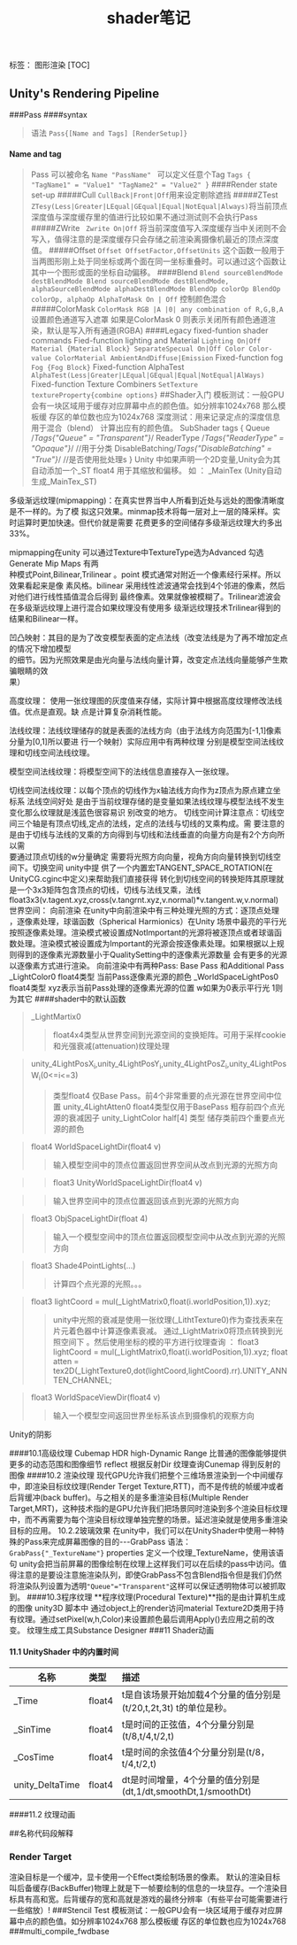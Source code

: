 ﻿---
layout: post
title:  shader笔记
---
标签： 图形渲染
[TOC]
## Unity's Rendering Pipeline
###Pass
####syntax
>语法
`Pass{[Name and Tags] [RenderSetup]}`
#### Name and tag
>Pass 可以被命名
` Name "PassName"  ` 
可以定义任意个Tag
`Tags { "TagName1" = "Value1" "TagName2" = "Value2" }`
####Render state set-up
#####Cull
>`CullBack|Front|Off`用来设定剔除遮挡
#####ZTest
>`ZTesy(Less|Greater|LEqual|GEqual|Equal|NotEqual|Always)`将当前顶点深度值与深度缓存里的值进行比较如果不通过测试则不会执行Pass
#####ZWrite
>` Zwrite On|Off`
将当前深度值写入深度缓存当中关闭则不会写入，值得注意的是深度缓存只会存储之前渲染离摄像机最近的顶点深度值。
#####Offset
 >`Offset OffsetFactor,OffsetUnits`
 这个函数一般用于当两图形刚上处于同坐标或两个面在同一坐标重叠时。可以通过这个函数让其中一个图形或面的坐标自动偏移。
 ####Blend
`Blend sourceBlendMode destBlendMode
Blend sourceBlendMode destBlendMode, alphaSourceBlendMode alphaDestBlendMode
BlendOp colorOp
BlendOp colorOp, alphaOp
AlphaToMask On | Off`
控制颜色混合
#####ColorMask
>`ColorMask RGB |A |0| any combination of R,G,B,A`
设置颜色通道写入遮罩 如果是ColorMask 0 则表示关闭所有颜色通道渲染，默认是写入所有通道(RGBA)
####Legacy fixed-funtion shader commands
>Fied-function lighting and Material
`Lighting On|Off
Material {Material Block}
SeparateSpecual On|Off
Color Color-value
ColorMaterial AmbientAndDiffuse|Emission`
>Fixed-function fog
`Fog {Fog Block}`
>Fixed-function AlphaTest
    `AlphaTest(Less|Greater|LEqual|GEqual|Equal|NotEqual|AlWays)`
>Fixed-function Texture Combiners
`SetTexture textureProperty{combine options}`
##Shader入门
模板测试：一般GPU会有一块区域用于缓存对应屏幕中点的颜色值。如分辨率1024x768 那么模板缓	存区的单位数也应为1024x768
深度测试：用来记录定点的深度信息用于混合（blend） 计算出应有的颜色值。
SubShader tags
{
Queue /*Tags{"Queue" = "Transparent"}*/
ReaderType /*Tags{"ReaderType" = "Opaque"}*/ //用于分类
DisableBatching/*Tags{"DisableBatching" = "True"}*/ //是否使用批处理s
}
Unity 中如果声明一个2D变量,Unity会为其自动添加一个_ST float4 用于其缩放和偏移。 如 ：
_MainTex (Unity自动生成_MainTex_ST)

多级渐远纹理(mipmapping)：在真实世界当中人所看到近处与远处的图像清晰度是不一样的。为了模
拟这只效果。minmap技术将每一层对上一层的降采样。实时运算时更加快速。但代价就是需要
花费更多的空间储存多级渐远纹理大约多出33%。

mipmapping在unity 可以通过Texture中TextureType选为Advanced  勾选Generate Mip Maps 有两	
种模式Point,Bilinear,Trilinear 。point 模式通常对附近一个像素经行采样。所以效果看起来是像
素风格。bilinear 采用线性滤波通常会找到4个邻进的像素，然后对他们进行线性插值混合后得到
最终像素。效果就像被模糊了。Trilinear滤波会在多级渐远纹理上进行混合如果纹理没有使用多
级渐远纹理技术Trilinear得到的结果和Bilinear一样。

凹凸映射：其目的是为了改变模型表面的定点法线（改变法线是为了再不增加定点的情况下增加模型	
的细节。因为光照效果是由光向量与法线向量计算，改变定点法线向量能够产生欺骗眼睛的效			
果）

高度纹理： 使用一张纹理图的灰度值来存储，实际计算中根据高度纹理修改法线值。优点是直观。缺
点是计算复杂消耗性能。	

法线纹理：法线纹理储存的就是表面的法线方向（由于法线方向范围为[-1,1]像素分量为[0,1]所以要进	
行一个映射）实际应用中有两种纹理 分别是模型空间法线纹理和切线空间法线纹理。

模型空间法线纹理：将模型空间下的法线信息直接存入一张纹理。

切线空间法线纹理：以每个顶点的切线作为x轴法线方向作为z顶点为原点建立坐标系  法线空间好处
是由于当前纹理存储的是变量如果法线纹理与模型法线不发生变化那么纹理就是浅蓝色很容易识
别改变的地方。
切线空间计算注意点：切线空间三个轴是有顶点切线,定点的法线，定点的法线与切线的叉乘构成。需
要注意的是由于切线与法线的叉乘的方向得到与切线和法线垂直的向量方向是有2个方向所以需	
要通过顶点切线的w分量确定
需要将光照方向向量，视角方向向量转换到切线空间下。切换空间 unity中提
供了一个内置宏TANGENT_SPACE_ROTATION(在UnityCG.cginc中定义)来帮助我们直接获得
转化到切线空间的转换矩阵其原理就是一个3x3矩阵包含顶点的切线，切线与法线叉乘，法线
float3x3(v.tagent.xyz,cross(v.tangrnt.xyz,v.normal)*v.tangent.w,v.normal)
世界空间： 
向前渲染
    在unity中向前渲染中有三种处理光照的方式：逐顶点处理 ，逐像素处理，球谐函数（Spherical Harmionics）在Unity 场景中最亮的平行光按照逐像素处理。渲染模式被设置成NotImportant的光源将被逐顶点或者球谐函数处理。渲染模式被设置成为Important的光源会按逐像素处理。如果根据以上规则得到的逐像素光源数量小于QualitySetting中的逐像素光源数量 会有更多的光源以逐像素方式进行渲染。
  向前渲染中有两种Pass: Base Pass 和Additional Pass 
_LightColor0 float4类型 当前Pass逐像素光源的颜色
_WorldSpaceLightPos0 float4类型 xyz表示当前Pass处理的逐像素光源的位置 w如果为0表示平行光
1则为其它
####shader中的默认函数
>_LightMartix0
>>float4x4类型从世界空间到光源空间的变换矩阵。可用于采样cookie和光强衰减(attenuation)纹理处理

>unity_4LightPosX<sub>i</sub>,unity_4LightPosY<sub>i</sub>,unity_4LightPosZ<sub>i</sub>,unity_4LightPosW<sub>i</sub>(0<=i<=3)  
>>类型float4  仅Base Pass。前4个非常重要的点光源在世界空间中位置
unity_4LightAtten0 float4类型仅用于BasePass 粗存前四个点光源的衰减因子
unity_LightColor half[4] 类型 储存类前四个重要点光源的颜色 

>float4 WorldSpaceLightDir(float4 v)  
>>输入模型空间中的顶点位置返回世界空间从改点到光源的光照方向

>>float3 UnityWorldSpaceLightDir(float4 v)

>>输入世界空间中的顶点位置返回该点到光源的光照方向

>float3 ObjSpaceLightDir(float 4)
>>输入一个模型空间中的顶点位置返回模型空间中从改点到光源的光照方向

>float3 Shade4PointLights(...) 
>>计算四个点光源的光照。。。

>float3 lightCoord = mul(_LightMatrix0,float(i.worldPosition,1)).xyz;
>>unity中光照的衰减是使用一张纹理(_LithtTexture0)作为查找表来在片元着色器中计算逐像素衰减。
通过_LightMatrix0将顶点转换到光照空间下 。然后使用坐标的模的平方进行纹理查询 ：
float3 lightCoord = mul(_LightMatrix0,float(i.worldPosition,1)).xyz;
float atten = tex2D(_LightTexture0,dot(lightCoord,lightCoord).rr).UNITY_ANNTEN_CHANNEL;

>float3 WorldSpaceViewDir(float4 v)
>>输入一个模型空间返回世界坐标系该点到摄像机的观察方向  

Unity的阴影


####10.1高级纹理
Cubemap
HDR  high-Dynamic Range 比普通的图像能够提供更多的动态范围和图像细节
reflect 根据反射Dir 纹理查询Cunemap 得到反射的图像
####10.2 渲染纹理
    现代GPU允许我们把整个三维场景渲染到一个中间缓存中，即渲染目标纹纹理(Render Terget Texture,RTT)，而不是传统的帧缓冲或者后背缓冲(back buffer)。与之相关的是多重渲染目标(Multiple Render Target,MRT)，这种技术指的是GPU允许我们把场景同时渲染到多个渲染目标纹理中，而不再需要为每个渲染目标纹理单独完整的场景。延迟渲染就是使用多重渲染目标的应用。
10.2.2玻璃效果
    在unity中，我们可以在UnityShader中使用一种特殊的Pass来完成屏幕图像的目的---GrabPass
语法：
`GrabPass{"_TextureName"}` properties 定义一个纹理_TextureName，使用该语句 unity会把当前屏幕的图像绘制在纹理上这样我们可以在后续的pass中访问。值得注意的是要设注意施渲染队列，即使GrabPass不包含Blend指令但是我们仍然将渲染队列设置为透明`"Queue"="Transparent"`这样可以保证透明物体可以被抓取到。
####10.3程序纹理
   **程序纹理(Procedural Texture)**指的是由计算机生成的图像
unity3D 脚本中 通过object上的render访问material Texture2D类用于持有纹理。通过setPixel(w,h,Color)来设置颜色最后调用Apply()去应用之前的改变。
 纹理生成工具Substance Designer
###11 Shader动画
#### 11.1 UnityShader 中的内置时间
|名称|类型|描述
|----|:----|:----
|_Time|float4|t是自该场景开始加载4个分量的值分别是(t/20,t,2t,3t) t的单位是秒。
|_SinTime|float4|t是时间的正弦值，4个分量分别是(t/8,t/4,t/2,t)
|_CosTime|float4|t是时间的余弦值4个分量分别是(t/8，t/4,t/2,t)
|unity_DeltaTime|float4|dt是时间增量，4个分量的值分别是(dt,1/dt,smoothDt,1/smoothDt)
####11.2 纹理动画
   
##名称代码段解释
### Render Target
渲染目标是一个缓冲，显卡使用一个Effect类绘制场景的像素。
默认的渲染目标叫后备缓存(BackBuffer)物理上就是下一帧要绘制的信息的一块显存。一个渲染目标具有高和宽。后背缓存的宽和高就是游戏的最终分辨率（有些平台可能需要进行一些缩放）!
###Stencil Test
模板测试：一般GPU会有一块区域用于缓存对应屏幕中点的颜色值。如分辨率1024x768 那么模板缓	存区的单位数也应为1024x768
###multi_compile_fwdbase
